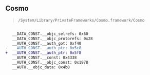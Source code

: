 ## Cosmo

> `/System/Library/PrivateFrameworks/Cosmo.framework/Cosmo`

```diff

   __DATA_CONST.__objc_selrefs: 0x60
   __DATA_CONST.__objc_protorefs: 0x28
   __AUTH_CONST.__auth_got: 0xf40
-  __AUTH_CONST.__auth_ptr: 0x5c8
+  __AUTH_CONST.__auth_ptr: 0x5f8
   __AUTH_CONST.__const: 0x4338
   __AUTH_CONST.__objc_const: 0x1978
   __AUTH.__objc_data: 0x4b0

```
